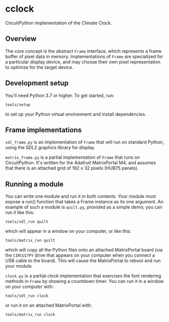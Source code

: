 # cclock

CircuitPython implementation of the Climate Clock.

## Overview

The core concept is the abstract `Frame` interface, which represents
a frame buffer of pixel data in memory.  Implementations of `Frame`
are specialized for a particular display device, and may choose their
own pixel representation to optimize for the target device.

## Development setup

You'll need Python 3.7 or higher.  To get started, run:

    tools/setup

to set up your Python virtual environment and install dependencies.

## Frame implementations

`sdl_frame.py` is an implementation of `Frame` that will run on standard
Python, using the SDL2 graphics library for display.

`matrix_frame.py` is a partial implementation of `Frame` that runs on
CircuitPython.  It's written for the Adafruit MatrixPortal M4, and
assumes that there is an attached grid of 192 x 32 pixels (HUB75 panels).

## Running a module

You can write one module and run it in both contexts.  Your module must
expose a run() function that takes a Frame instance as its one argument.
An example of such a module is `quilt.py`, provided as a simple demo;
you can run it like this:

    tools/sdl_run quilt

which will appear in a window on your computer, or like this:

    tools/matrix_run quilt

which will copy all the Python files onto an attached MatrixPortal board
(via the `CIRCUITPY` drive that appears on your computer when you connect
a USB cable to the board).  This will cause the MatrixPortal to reboot
and run your module.

`clock.py` is a partial clock implementation that exercises the font
rendering methods in `Frame` by showing a countdown timer.  You can run
it in a window on your computer with:

    tools/sdl_run clock

or run it on an attached MatrixPortal with:

    tools/matrix_run clock
